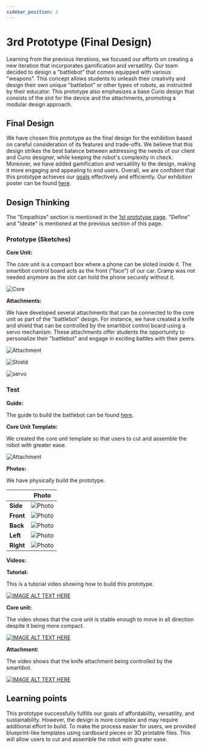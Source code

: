 ```yaml
---
sidebar_position: 3
---
```


# 3rd Prototype (Final Design)

Learning from the previous iterations, we focused our efforts on creating a new iteration that incorporates gamification and versatility. Our team decided to design a "battlebot" that comes equipped with various "weapons". This concept allows students to unleash their creativity and design their own unique "battlebot" or other types of robots, as instructed by their educator. This prototype also emphasizes a base Curio design that consists of the slot for the device and the attachments, promoting a modular design approach.

## Final Design 

We have chosen this prototype as the final design for the exhibition based on careful consideration of its features and trade-offs. We believe that this design strikes the best balance between addressing the needs of our client and Curio designer, while keeping the robot's complexity in check. Moreover, we have added gamification and versatility to the design, making it more engaging and appealing to end users. Overall, we are confident that this prototype achieves our [goals](/docs/introduction#goals) effectively and efficiently. Our exhibition poster can be found [here](/docs/poster).


## Design Thinking

The "Empathize" section is mentioned in the [1st prototype page](/docs/prototypes/first-prototype/). "Define" and "Ideate" is mentioned at the previous section of this page.

### Prototype (Sketches)

**Core Unit:**

The core unit is a compact box where a phone can be sloted inside it. The smartibot control board acts as the front ("face") of our car. Cramp was not needed anymore as the slot can hold the phone securely without it.

![Core](/img/third-prototype/core-unit.jpg)

**Attachments:**

We have developed several attachments that can be connected to the core unit as part of the "battlebot" design. For instance, we have created a knife and shield that can be controlled by the smartibot control board using a servo mechanism. These attachments offer students the opportunity to personalize their "battlebot" and engage in exciting battles with their peers.

![Attachment](/img/third-prototype/attachments.jpeg)

![Shield](/img/third-prototype/shield.jpeg)

![servo](/img/third-prototype/servo.jpeg)

### Test

**Guide:**

The guide to build the battlebot can be found [here](/docs/battle-bot-prototype3-instruction.pdf).

**Core Unit Template:**

We created the core unit template so that users to cut and assemble the robot with greater ease.

![Attachment](/img/third-prototype/template.jpg)

**Photos:**

We have physically build the prototype.

|           | **Photo**                                   |
| --------- | ------------------------------------------- |
| **Side**  | ![Photo](/img/third-prototype/diagonal.jpg) |
| **Front** | ![Photo](/img/third-prototype/front.jpg)    |
| **Back**  | ![Photo](/img/third-prototype/back.jpg)     |
| **Left**  | ![Photo](/img/third-prototype/left.jpg)     |
| **Right** | ![Photo](/img/third-prototype/right.jpg)    |


**Videos:**

**Tutorial:**

This is a tutorial video showing how to build this prototype.

[![IMAGE ALT TEXT HERE](https://img.youtube.com/vi/joiJ9Ab7RgI/0.jpg)](https://www.youtube.com/watch?v=joiJ9Ab7RgI)

**Core unit:**

The video shows that the core unit is stable enough to move in all direction despite it being more compact.

[![IMAGE ALT TEXT HERE](https://img.youtube.com/vi/vdqtsNfm6DQ/0.jpg)](https://www.youtube.com/watch?v=vdqtsNfm6DQ)

**Attachment:**

The video shows that the knife attachment being controlled by the smartibot.

[![IMAGE ALT TEXT HERE](https://img.youtube.com/vi/3ekVshR9_Sg/0.jpg)](https://www.youtube.com/watch?v=3ekVshR9_Sg)

## Learning points

This prototype successfully fulfills our goals of affordability, versatility, and sustainability. However, the design is more complex and may require additional effort to build. To make the process easier for users, we provided blueprint-like templates using cardboard pieces or 3D printable files. This will allow users to cut and assemble the robot with greater ease.
